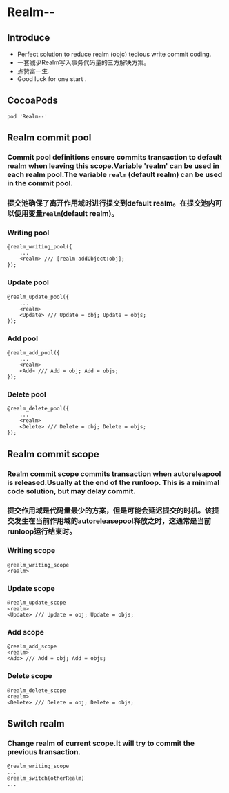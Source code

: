 # Realm--
## Introduce
* Perfect solution to reduce realm (objc) tedious write commit coding.
* 一套减少Realm写入事务代码量的三方解决方案。
* 点赞富一生.
* Good luck for one start .

## CocoaPods
```
pod 'Realm--'
```

## Realm commit pool
### Commit pool definitions ensure commits transaction to default realm when leaving this scope.Variable 'realm' can be used in each realm pool.The variable `realm` (default realm) can be used in the commit pool.
### 提交池确保了离开作用域时进行提交到default realm。在提交池内可以使用变量`realm`(default realm)。
### Writing pool
```objc
@realm_writing_pool({
    ...
    <realm> /// [realm addObject:obj];
});
```
### Update pool
```objc
@realm_update_pool({
    ...
    <realm>
    <Update> /// Update = obj; Update = objs;
});
```
### Add pool
```objc
@realm_add_pool({
    ...
    <realm>
    <Add> /// Add = obj; Add = objs; 
});
```
### Delete pool
```objc
@realm_delete_pool({
    ...
    <realm>
    <Delete> /// Delete = obj; Delete = objs; 
});
```
## Realm commit scope
### Realm commit scope  commits transaction when autoreleapool is released.Usually at the end of the runloop. This is a minimal code solution, but may delay commit.
### 提交作用域是代码量最少的方案，但是可能会延迟提交的时机。该提交发生在当前作用域的autoreleasepool释放之时，这通常是当前runloop运行结束时。
### Writing scope
```objc
@realm_writing_scope
<realm>
```
### Update scope
```objc
@realm_update_scope
<realm>
<Update> /// Update = obj; Update = objs;
```
### Add scope
```objc
@realm_add_scope
<realm>
<Add> /// Add = obj; Add = objs; 
```
### Delete scope
```objc
@realm_delete_scope
<realm>
<Delete> /// Delete = obj; Delete = objs;
```
## Switch realm
### Change realm of current scope.It will try to commit the previous transaction.
```objc
@realm_writing_scope
...
@realm_switch(otherRealm)
...
```
